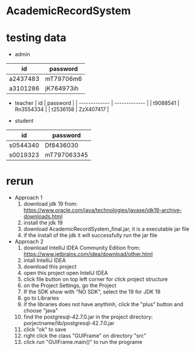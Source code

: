 # AcademicRecordSystem
# testing data
  - admin

| id            | password      |
| ------------- | ------------- | 
| a2437483      |   mT79706m6   |
| a3101286      |   jK764973ih  |


  - teacher
  | id            | password      |
  | ------------- | ------------- | 
  | t9088541      |   Rn3554334   |
  | t2536158      |   ZzX407417  |

  - student

  | id            | password      |
  | ------------- | ------------- | 
  | s0544340      |   Df8436030   |
  | s0019323      |   mT797063345  |

# rerun
  - Approach 1
    1. download jdk 19 from: https://www.oracle.com/java/technologies/javase/jdk19-archive-downloads.html
    2. install the jdk 19
    3. download AcademicRecordSystem_final.jar, it is a executable jar file
    4. if the install of the jdk it will successfully run the jar file
  - Approach 2
    1. download IntelliJ IDEA Community Edition from: https://www.jetbrains.com/idea/download/other.html
    2. intall IntelliJ IDEA
    3. download this project
    4. open this project open InteliJ IDEA
    5. click file button on top left corner for click project structure
    6. on the Project Settings, go the Project
    7. If the SDK show with "NO SDK", select the 19 for JDK 19
    8. go to Libraries
    9. if the libraries does not have anythinh, click the "plus" button and choose "java"
    10. find the postgresql-42.7.0.jar in the project directory: porjectname/lib/postgresql-42.7.0.jar
    11. click "ok" to save
    12. right click the class "GUIFrame" on directory "src"
    13. click run "GUIFrame.main()" to run the programe
       
    
   

